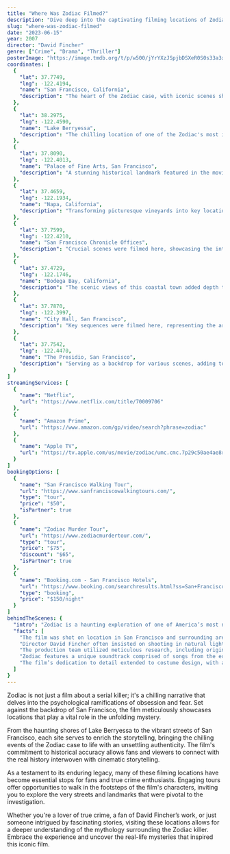 ```yaml
---
title: "Where Was Zodiac Filmed?"
description: "Dive deep into the captivating filming locations of Zodiac, where the gripping storyline of crime and investigation unfolds across iconic sites in California."
slug: "where-was-zodiac-filmed"
date: "2023-06-15"
year: 2007
director: "David Fincher"
genre: ["Crime", "Drama", "Thriller"]
posterImage: "https://image.tmdb.org/t/p/w500/jYrYXzJSpjbDSXeR0S0s33a3xru.jpg"
coordinates: [
  { 
    "lat": 37.7749, 
    "lng": -122.4194, 
    "name": "San Francisco, California", 
    "description": "The heart of the Zodiac case, with iconic scenes shot around the city, highlighting its rich history and urban landscape."
  },
  { 
    "lat": 38.2975, 
    "lng": -122.4590, 
    "name": "Lake Berryessa", 
    "description": "The chilling location of one of the Zodiac's most infamous crimes, serving as a haunting backdrop in the film."
  },
  { 
    "lat": 37.8090, 
    "lng": -122.4013, 
    "name": "Palace of Fine Arts, San Francisco", 
    "description": "A stunning historical landmark featured in the movie that encapsulates the beauty of the city."
  },
  { 
    "lat": 37.4659, 
    "lng": -122.1934, 
    "name": "Napa, California", 
    "description": "Transforming picturesque vineyards into key locations for intense investigative moments."
  },
  { 
    "lat": 37.7599, 
    "lng": -122.4210, 
    "name": "San Francisco Chronicle Offices", 
    "description": "Crucial scenes were filmed here, showcasing the intense journalistic pursuit of the Zodiac killer."
  },
  { 
    "lat": 37.4729, 
    "lng": -122.1746, 
    "name": "Bodega Bay, California", 
    "description": "The scenic views of this coastal town added depth to the somber tone of the narrative."
  },
  { 
    "lat": 37.7870, 
    "lng": -122.3997, 
    "name": "City Hall, San Francisco", 
    "description": "Key sequences were filmed here, representing the area’s significant role in law enforcement during the investigation."
  },
  { 
    "lat": 37.7542, 
    "lng": -122.4470, 
    "name": "The Presidio, San Francisco", 
    "description": "Serving as a backdrop for various scenes, adding to the eerie atmosphere surrounding the Zodiac mystery."
  }
]
streamingServices: [
  {
    "name": "Netflix",
    "url": "https://www.netflix.com/title/70009706"
  },
  {
    "name": "Amazon Prime",
    "url": "https://www.amazon.com/gp/video/search?phrase=zodiac"
  },
  {
    "name": "Apple TV",
    "url": "https://tv.apple.com/us/movie/zodiac/umc.cmc.7p29c50ae4ae8r9eqjvflo6b0"
  }
]
bookingOptions: [
  {
    "name": "San Francisco Walking Tour",
    "url": "https://www.sanfranciscowalkingtours.com/",
    "type": "tour",
    "price": "$50",
    "isPartner": true
  },
  {
    "name": "Zodiac Murder Tour",
    "url": "https://www.zodiacmurdertour.com/",
    "type": "tour",
    "price": "$75",
    "discount": "$65",
    "isPartner": true
  },
  {
    "name": "Booking.com - San Francisco Hotels",
    "url": "https://www.booking.com/searchresults.html?ss=San+Francisco",
    "type": "booking",
    "price": "$150/night"
  }
]
behindTheScenes: {
  "intro": "Zodiac is a haunting exploration of one of America’s most notorious unsolved murder cases, directed by David Fincher. The film intricately weaves the stories of reporters and detectives as they become obsessed with the enigmatic Zodiac killer. Its filming locations not only reflect the eerie mood of the narrative but also capture the essence of 1970s California.",
  "facts": [
    "The film was shot on location in San Francisco and surrounding areas, with many scenes carefully crafted to recreate the historical context of the Zodiac case.",
    "Director David Fincher often insisted on shooting in natural light to enhance the film's authenticity and intensity.",
    "The production team utilized meticulous research, including original crime scene photos and police reports, to ensure accuracy in the depiction of the events.",
    "Zodiac features a unique soundtrack comprised of songs from the era, creating a nostalgic yet ominous atmosphere.",
    "The film’s dedication to detail extended to costume design, with actors wearing period-appropriate clothing to immerse viewers in the time."
  ]
}
---
```


<ZodiacFilmGuide />

Zodiac is not just a film about a serial killer; it's a chilling narrative that delves into the psychological ramifications of obsession and fear. Set against the backdrop of San Francisco, the film meticulously showcases locations that play a vital role in the unfolding mystery.

From the haunting shores of Lake Berryessa to the vibrant streets of San Francisco, each site serves to enrich the storytelling, bringing the chilling events of the Zodiac case to life with an unsettling authenticity. The film's commitment to historical accuracy allows fans and viewers to connect with the real history interwoven with cinematic storytelling.

As a testament to its enduring legacy, many of these filming locations have become essential stops for fans and true crime enthusiasts. Engaging tours offer opportunities to walk in the footsteps of the film's characters, inviting you to explore the very streets and landmarks that were pivotal to the investigation.

Whether you're a lover of true crime, a fan of David Fincher’s work, or just someone intrigued by fascinating stories, visiting these locations allows for a deeper understanding of the mythology surrounding the Zodiac killer. Embrace the experience and uncover the real-life mysteries that inspired this iconic film.